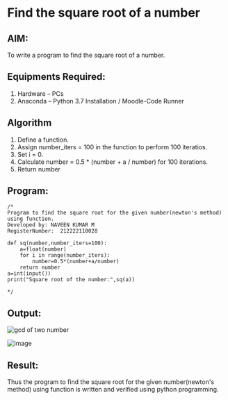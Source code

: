 # Find the square root of a number

## AIM:
To write a program to find the square root of a number.

## Equipments Required:
1. Hardware – PCs
2. Anaconda – Python 3.7 Installation / Moodle-Code Runner

## Algorithm
1. Define a function.
2. Assign number_iters = 100 in the function to perform 100 iteratios.
3. Set i = 0.
4. Calculate  number = 0.5 * (number + a / number) for 100 iterations.
5. Return number

## Program:
```
/*
Program to find the square root for the given number(newton's method) using function.
Developed by: NAVEEN KUMAR M
RegisterNumber:  212222110028

def sq(number,number_iters=100):
    a=float(number)
    for i in range(number_iters):
        number=0.5*(number+a/number)
    return number
a=int(input())
print("Square root of the number:",sq(a))

*/
```

## Output:
![gcd of two number](gcd.png)

![image](https://user-images.githubusercontent.com/119394582/235068676-c729eb07-c9ca-4e42-9459-5f0b3bce02bc.png)

## Result:
Thus the program to find the square root for the given number(newton's method) using function is written and verified using python programming.
